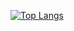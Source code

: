 [![Top Langs](https://github-readme-stats.vercel.app/api/top-langs/?username=Ellon-M&layout=compact&langs_count=8&theme=synthwave)](https://github.com/anuraghazra/github-readme-stats)

